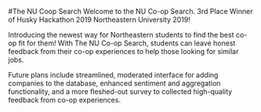 #The NU Coop Search
Welcome to the NU Co-op Search.  3rd Place Winner of Husky Hackathon 2019 Northeastern University 2019!

Introducing the newest way for Northeastern students to find the best co-op fit for them!  With The NU Co-op Search, students can leave honest feedback from their co-op experiences to help those looking for similar jobs.  

Future plans include streamlined, moderated interface for adding companies to the database, enhanced sentiment and aggregation functionality, and a more fleshed-out survey to collected high-quality feedback from co-op experiences.
